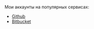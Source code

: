 Мои аккаунты на популярных сервисах:

* [Github][gh]
* [Bitbucket][bb]

[gh]: <https://github.com/mbabenko21> "Fork Me in Github"
[bb]: <https://bitbucket.org/mbabenko21> "Fork Me in Bitbucket"